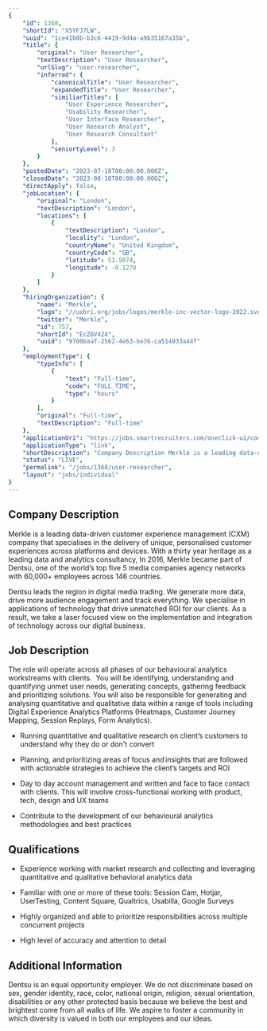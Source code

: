 ```yaml
---
{
	"id": 1368,
	"shortId": "X5YFJ7LW",
	"uuid": "1ce41b0b-b3c6-4419-9d4a-a9b35167a35b",
	"title": {
		"original": "User Researcher",
		"textDescription": "User Researcher",
		"urlSlug": "user-researcher",
		"inferred": {
			"canonicalTitle": "User Researcher",
			"expandedTitle": "User Researcher",
			"similiarTitles": [
				"User Experience Researcher",
				"Usability Researcher",
				"User Interface Researcher",
				"User Research Analyst",
				"User Research Consultant"
			],
			"seniortyLevel": 3
		}
	},
	"postedDate": "2023-07-18T00:00:00.000Z",
	"closedDate": "2023-08-18T00:00:00.000Z",
	"directApply": false,
	"jobLocation": {
		"original": "London",
		"textDescription": "London",
		"locations": [
			{
				"textDescription": "London",
				"locality": "London",
				"countryName": "United Kingdom",
				"countryCode": "GB",
				"latitude": 51.5074,
				"longitude": -0.1278
			}
		]
	},
	"hiringOrganization": {
		"name": "Merkle",
		"logo": "//uxbri.org/jobs/logos/merkle-inc-vector-logo-2022.svg",
		"twitter": "Merkle",
		"id": 757,
		"shortId": "EcZ6V424",
		"uuid": "9700baaf-2562-4e63-be36-ca514933a44f"
	},
	"employmentType": {
		"typeInfo": [
			{
				"text": "Full-time",
				"code": "FULL_TIME",
				"type": "hours"
			}
		],
		"original": "Full-time",
		"textDescription": "Full-time"
	},
	"applicationUri": "https://jobs.smartrecruiters.com/oneclick-ui/company/dentsu/publication/e6341665-5507-4ca0-aaac-007f65f288f9?dcr_ci=dentsu",
	"applicationType": "link",
	"shortDescription": "Company Description Merkle is a leading data-driven- customer experience management (CXM) company that specialises in the delivery of unique, personalised customer experiences across platforms and",
	"status": "LIVE",
	"permalink": "/jobs/1368/user-researcher",
	"layout": "jobs/individual"
}
---
```

<h2>Company Description</h2><p>Merkle is a leading data-driven customer experience management (CXM) company that specialises in the delivery of unique, personalised customer experiences across platforms and devices. With a thirty year heritage as a leading data and analytics consultancy, In 2016, Merkle became part of Dentsu, one of the world’s top five 5 media companies agency networks with 60,000+ employees across 146 countries.</p><p>Dentsu leads the region in digital media trading. We generate more data, drive more audience engagement and track everything. We specialise in applications of technology that drive unmatched ROI for our clients. As a result, we take a laser focused view on the implementation and integration of technology across our digital business.</p><h2>Job Description</h2><p>The role will operate across all phases of our behavioural analytics workstreams with clients.&nbsp; You will be identifying, understanding and quantifying unmet user needs, generating concepts, gathering feedback and prioritizing solutions. You will also be responsible for generating and analysing quantitative and qualitative data within a range of tools including Digital Experience Analytics Platforms (Heatmaps, Customer Journey Mapping, Session Replays, Form Analytics).</p><ul><li><p>Running quantitative and qualitative research on client’s customers to understand why they do or don't convert</p></li><li><p>Planning, and prioritizing areas of focus and insights that are followed with actionable strategies to achieve the client’s targets and ROI</p></li><li><p>Day to day account management and written and face to face contact with clients. This will involve cross-functional working with product, tech, design and UX teams</p></li><li><p>Contribute to the development of our behavioural analytics methodologies and best practices</p></li></ul><h2>Qualifications</h2><ul><li><p>Experience working with market research and collecting and leveraging quantitative and qualitative behavioral analytics data</p></li><li><p>Familiar with one or more of these tools: Session Cam, Hotjar, UserTesting, Content Square, Qualtrics, Usabilla, Google Surveys&nbsp;</p></li><li><p>Highly organized and able to prioritize responsibilities across multiple concurrent projects&nbsp;</p></li><li><p>High level of accuracy and attention to detail &nbsp;</p></li></ul><h2>Additional Information</h2><p>Dentsu is an equal opportunity employer. We do not discriminate based on sex, gender identity, race, color, national origin, religion, sexual orientation, disabilities or any other protected basis because we believe the best and brightest come from all walks of life. We aspire to foster a community in which diversity is valued in both our employees and our ideas.</p>
